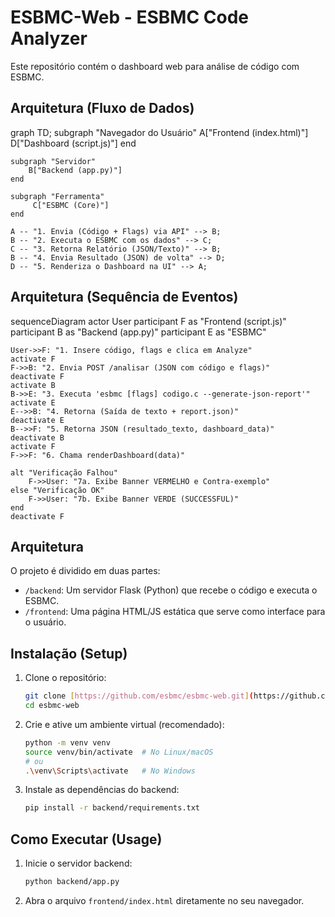 # ESBMC-Web - ESBMC Code Analyzer

Este repositório contém o dashboard web para análise de código com ESBMC.

## Arquitetura (Fluxo de Dados)

graph TD;
    subgraph "Navegador do Usuário"
        A["Frontend (index.html)"]
        D["Dashboard (script.js)"]
    end

    subgraph "Servidor"
        B["Backend (app.py)"]
    end

    subgraph "Ferramenta"
         C["ESBMC (Core)"]
    end
    
    A -- "1. Envia (Código + Flags) via API" --> B;
    B -- "2. Executa o ESBMC com os dados" --> C;
    C -- "3. Retorna Relatório (JSON/Texto)" --> B;
    B -- "4. Envia Resultado (JSON) de volta" --> D;
    D -- "5. Renderiza o Dashboard na UI" --> A;

## Arquitetura (Sequência de Eventos)

sequenceDiagram
    actor User
    participant F as "Frontend (script.js)"
    participant B as "Backend (app.py)"
    participant E as "ESBMC"
    
    User->>F: "1. Insere código, flags e clica em Analyze"
    activate F
    F->>B: "2. Envia POST /analisar (JSON com código e flags)"
    deactivate F
    activate B
    B->>E: "3. Executa 'esbmc [flags] codigo.c --generate-json-report'"
    activate E
    E-->>B: "4. Retorna (Saída de texto + report.json)"
    deactivate E
    B-->>F: "5. Retorna JSON (resultado_texto, dashboard_data)"
    deactivate B
    activate F
    F->>F: "6. Chama renderDashboard(data)"
    
    alt "Verificação Falhou"
        F->>User: "7a. Exibe Banner VERMELHO e Contra-exemplo"
    else "Verificação OK"
        F->>User: "7b. Exibe Banner VERDE (SUCCESSFUL)"
    end
    deactivate F


## Arquitetura

O projeto é dividido em duas partes:
* `/backend`: Um servidor Flask (Python) que recebe o código e executa o ESBMC.
* `/frontend`: Uma página HTML/JS estática que serve como interface para o usuário.

## Instalação (Setup)

1.  Clone o repositório:
    ```bash
    git clone [https://github.com/esbmc/esbmc-web.git](https://github.com/esbmc/esbmc-web.git)
    cd esbmc-web
    ```

2.  Crie e ative um ambiente virtual (recomendado):
    ```bash
    python -m venv venv
    source venv/bin/activate  # No Linux/macOS
    # ou
    .\venv\Scripts\activate   # No Windows
    ```

3.  Instale as dependências do backend:
    ```bash
    pip install -r backend/requirements.txt
    ```

## Como Executar (Usage)

1.  Inicie o servidor backend:
    ```bash
    python backend/app.py
    ```

2.  Abra o arquivo `frontend/index.html` diretamente no seu navegador.
